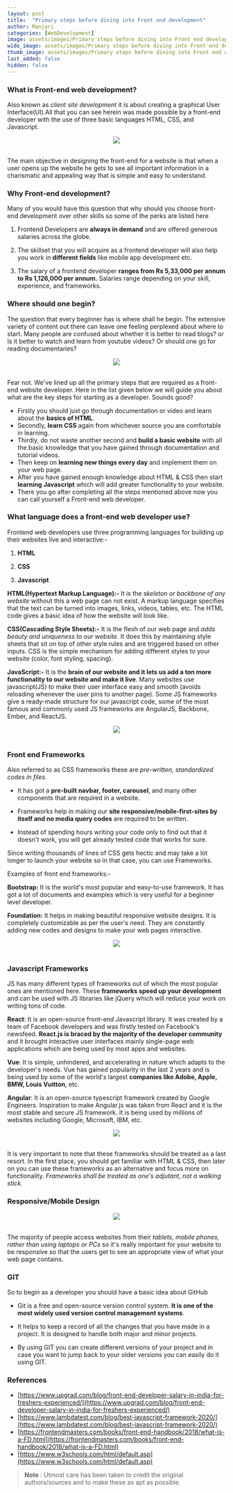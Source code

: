 ```yaml
---
layout: post
title:  "Primary steps before diving into Front end development"
author: Manjari
categories: [WebDevelopment]
image: assets/images/Primary steps before diving into Front end development-images/wide.png
wide_image: assets/images/Primary steps before diving into Front end development-images/wide.png
thumb_image: assets/images/Primary steps before diving into Front end development-images/thumb.png
last_added: false
hidden: false
---
```


### What is Front-end web development?

Also known as *client site development* it is about creating a graphical User Interface(UI).All that you can see herein was made possible by a front-end developer with the use of three basic languages HTML, CSS, and Javascript.

<div align="center">
	<img src="/assets/images/Primary steps before diving into Front end development-images/main.png"/>
</div>
<br>

The main objective in designing the front-end for a website is that when a user opens up the website he gets to see all important information in a charismatic and appealing way that is simple and easy to understand.

### Why Front-end development?

Many of you would have this question that why should you choose front-end development over other skills so some of the perks are listed here

1. Frontend Developers are **always in demand** and are offered generous salaries across the globe.

1. The skillset that you will acquire as a frontend developer will also help you work in **different fields** like mobile app development etc.

1. The salary of a frontend developer **ranges from Rs 5,33,000 per annum to Rs 1,126,000 per annum.** Salaries range depending on your skill, experience, and frameworks.

### Where should one begin?

The question that every beginner has is where shall he begin. The extensive variety of content out there can leave one feeling perplexed about where to start. Many people are confused about whether it is better to read blogs? or Is it better to watch and learn from youtube videos? Or should one go for reading documentaries?

<div align="center">
	<img src="/assets/images/Primary steps before diving into Front end development-images/road.jpg"/>
</div>
<br>

Fear not. We've lined up all the primary steps that are required as a front-end website developer. Here in the list given below we will guide you about what are the key steps for starting as a developer. Sounds good?

 
- Firstly you should just go through documentation or video and learn about the **basics of HTML**.
- Secondly, **learn CSS** again from whichever source you are comfortable in learning.
- Thirdly, do not waste another second and **build a basic website** with all the basic knowledge that you have gained through documentation and tutorial videos.
- Then keep on **learning new things every day** and implement them on your web page.
- After you have gained enough knowledge about HTML & CSS then start **learning Javascript** which will add greater functionality to your website.
- There you go after completing all the steps mentioned above now you can call yourself a Front-end web developer.

### What language does a front-end web developer use?

Frontend web developers use three programming languages for building up their websites live and interactive:-

1. **HTML**

1. **CSS**

3. **Javascript**

**HTML(Hypertext Markup Language):-** It is the *skeleton or backbone of any website* without this a web page can not exist. A markup language specifies that the text can be turned into images, links, videos, tables, etc. The HTML code gives a basic idea of how the website will look like.

**CSS(Cascading Style Sheets):-** It is the flesh of our web page and *adds beauty and uniqueness to our website*. It does this by maintaining style sheets that sit on top of other style rules and are triggered based on other inputs. CSS is the simple mechanism for adding different styles to your website (color, font styling, spacing).


**JavaScript:-** It is the **brain of our website and it lets us add a ton more functionality to our website and make it live**. Many websites use javascript(JS) to make their user interface easy and smooth (avoids reloading whenever the user pins to another page). Some JS frameworks give a ready-made structure for our javascript code, some of the most famous and commonly used JS frameworks are  AngularJS, Backbone, Ember, and ReactJS.

<div align="center">
	<img src="/assets/images/Primary steps before diving into Front end development-images/HTML.PNG"/>
</div>
<br>

### Front end Frameworks 

Also referred to as CSS frameworks these are *pre-written, standardized codes in files*.

- It has got a **pre-built navbar, footer, carousel**, and many other components that are required in a website.

- Frameworks help in making our **site responsive/mobile-first-sites by itself and no media query codes** are required to be written.

- Instead of spending hours writing your code only to find out that it doesn't work, you will get already tested code that works for sure.

Since writing thousands of lines of CSS gets hectic and may take a lot longer to launch your website so in that case, you can use Frameworks.

Examples of front end frameworks:-

**Bootstrap:** It is the world's most popular and easy-to-use framework. It has got a lot of documents and examples which is very useful for a beginner level developer. 

**Foundation:** It helps in making beautiful responsive website designs. It is completely customizable as per the user's need. They are constantly adding new codes and designs to make your web pages interactive.

<div align="center">
	<img src="/assets/images/Primary steps before diving into Front end development-images/frontend_frameworks.PNG"/>
</div>
<br>

### Javascript Frameworks


JS has many different types of frameworks out of which the most popular ones are mentioned here. These **frameworks speed up your development** and can be used with JS libraries like jQuery which will reduce your work on writing tons of code.

**React**:  It is an open-source front-end Javascript library. It was created by a team of Facebook developers and was firstly tested on Facebook's newsfeed. **React.js is braced by the majority of the developer community** and it brought interactive user interfaces mainly single-page web applications which are being used by most apps and websites.

**Vue**: It is simple, unhindered, and accelerating in nature which adapts to the developer's needs. Vue has gained popularity in the last 2 years and is being used by some of the world's largest **companies like Adobe, Apple, BMW, Louis Vuitton**, etc.

**Angular**: It is an open-source typescript framework created by Google Engineers. Inspiration to make Angular.js was taken from React and it is the most stable and secure JS framework. It is being used by millions of websites including Google, Microsoft, IBM, etc. 

<div align="center">
	<img src="/assets/images/Primary steps before diving into Front end development-images/js_frameworks.PNG"/>
</div>
<br>

It is very important to note that these frameworks should be treated as a last resort. In the first place, you should get familiar with HTML & CSS, then later on you can use these frameworks as an alternative and focus more on functionality. *Frameworks shall be treated as one's adjutant, not a walking stick.*  

### Responsive/Mobile Design 

<div align="center">
	<img src="/assets/images/Primary steps before diving into Front end development-images/responsive_design.PNG"/>
</div>
<br>

The majority of people access websites from their *tablets, mobile phones, rather than using laptops or PCs* so it's really important for your website to be responsive so that the users get to see an appropriate view of what your web page contains. 

### GIT 

So to begin as a developer you should have a basic idea about GitHub 

- Git is a free and open-source version control system. **It is one of the most widely used version control management systems**.


- It helps to keep a record of all the changes that you have made in a project. It is designed to handle both major and minor projects.

- By using GIT you can create different versions of your project and in case you want to jump back to your older versions you can easily do it using GIT.

### References
- [https://www.upgrad.com/blog/front-end-developer-salary-in-india-for-freshers-experienced/](https://www.upgrad.com/blog/front-end-developer-salary-in-india-for-freshers-experienced/)
- [https://www.lambdatest.com/blog/best-javascript-framework-2020/](https://www.lambdatest.com/blog/best-javascript-framework-2020/)
- [https://frontendmasters.com/books/front-end-handbook/2018/what-is-a-FD.html](https://frontendmasters.com/books/front-end-handbook/2018/what-is-a-FD.html)
- [https://www.w3schools.com/html/default.asp](https://www.w3schools.com/html/default.asp)

> **Note** :
> Utmost care has been taken to credit the original authors/sources and to make these as apt as possible.